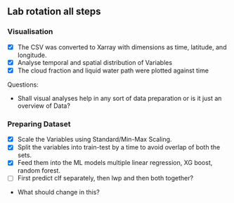 
## Lab rotation all steps

### Visualisation

- [x] The CSV was converted to Xarray with dimensions as time, latitude, and longitude.
- [x] Analyse temporal and spatial distribution of Variables
- [x] The cloud fraction and liquid water path were plotted against time

Questions:
- Shall visual analyses help in any sort of data preparation or is it just an overview of Data?

### Preparing Dataset
- [x] Scale the Variables using Standard/Min-Max Scaling. 
- [x] Split the variables into train-test by a time to avoid overlap of both the sets. 
- [x] Feed them into the ML models multiple linear regression, XG boost, random forest.
- [ ] First predict clf separately, then lwp and then both together?

- What should change in this?